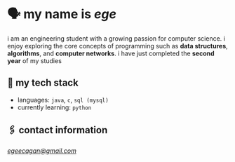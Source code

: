 # 🗣️ my name is *ege*

i am an engineering student with a growing passion for computer science. i enjoy exploring the core concepts of programming such as **data structures**, **algorithms**, and **computer networks**.
i have just completed the **second year** of my studies

## 🦾 my tech stack
- languages: `java`, `c`, `sql (mysql)`
- currently learning: `python`

## 🖇️ contact information
*egeecagan@gmail.com*

